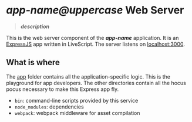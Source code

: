 # _____app-name@uppercase_____ Web Server
> _____description_____

This is the web server component of the _____app-name_____ application.
It is an [ExpressJS](http://expressjs.com) app written in LiveScript.
The server listens on [localhost:3000](http://localhost:3000).


## What is where
The [app](app) folder contains all the application-specific logic.
This is the playground for app developers.
The other directories contain all the hocus pocus necessary
to make this Express app fly.
* `bin`: command-line scripts provided by this service
* `node_modules`: dependencies
* `webpack`: webpack middleware for asset compilation
